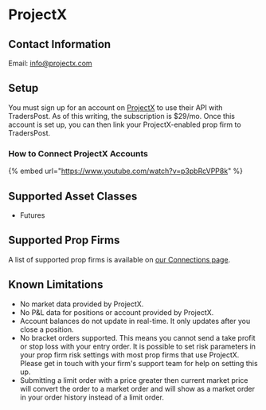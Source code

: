# ProjectX

## Contact Information

Email: [info@projectx.com](mailto:info@projectx.com)

## Setup

You must sign up for an account on [ProjectX](https://dashboard.projectx.com/register) to use their API with TradersPost. As of this writing, the subscription is $29/mo. Once this account is set up, you can then link your ProjectX-enabled prop firm to TradersPost.

### How to Connect ProjectX Accounts

{% embed url="https://www.youtube.com/watch?v=p3pbRcVPP8k" %}

## Supported Asset Classes

* Futures

## Supported Prop Firms

A list of supported prop firms is available on [our Connections page](https://traderspost.io/connections).

## Known Limitations

* No market data provided by ProjectX.
* No P\&L data for positions or account provided by ProjectX.
* Account balances do not update in real-time. It only updates after you close a position.
* No bracket orders supported. This means you cannot send a take profit or stop loss with your entry order. It is possible to set risk parameters in your prop firm risk settings with most prop firms that use ProjectX. Please get in touch with your firm's support team for help on setting this up.
* Submitting a limit order with a price greater then current market price will convert the order to a market order and will show as a market order in your order history instead of a limit order.

